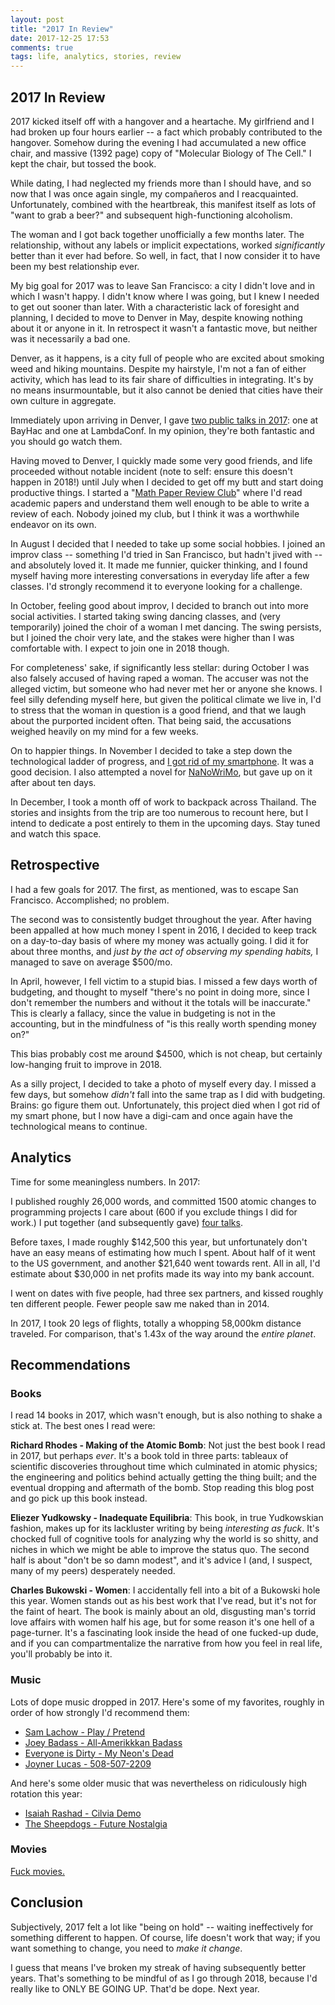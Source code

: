 ```yaml
---
layout: post
title: "2017 In Review"
date: 2017-12-25 17:53
comments: true
tags: life, analytics, stories, review
---
```


## 2017 In Review

2017 kicked itself off with a hangover and a heartache. My girlfriend and I had
broken up four hours earlier -- a fact which probably contributed to the
hangover. Somehow during the evening I had accumulated a new office chair, and
massive (1392 page) copy of "Molecular Biology of The Cell." I kept the chair,
but tossed the book.

While dating, I had neglected my friends more than I should have, and so now
that I was once again single, my compa&ntilde;eros and I reacquainted.
Unfortunately, combined with the heartbreak, this manifest itself as lots of
"want to grab a beer?" and subsequent high-functioning alcoholism.

The woman and I got back together unofficially a few months later. The
relationship, without any labels or implicit expectations, worked
*significantly* better than it ever had before. So well, in fact, that I now
consider it to have been my best relationship ever.

My big goal for 2017 was to leave San Francisco: a city I didn't love and in
which I wasn't happy. I didn't know where I was going, but I knew I needed to
get out sooner than later. With a characteristic lack of foresight and planning,
I decided to move to Denver in May, despite knowing nothing about it or anyone
in it. In retrospect it wasn't a fantastic move, but neither was it necessarily
a bad one.

Denver, as it happens, is a city full of people who are excited about smoking
weed and hiking mountains. Despite my hairstyle, I'm not a fan of either
activity, which has lead to its fair share of difficulties in integrating. It's
by no means insurmountable, but it also cannot be denied that cities have their
own culture in aggregate.

Immediately upon arriving in Denver, I gave [two public talks in 2017][talks]:
one at BayHac and one at LambdaConf.  In my opinion, they're both fantastic and
you should go watch them.

[talks]: http://reasonablypolymorphic.com/talks

Having moved to Denver, I quickly made some very good friends, and life
proceeded without notable incident (note to self: ensure this doesn't happen in
2018!) until July when I decided to get off my butt and start doing productive
things. I started a "[Math Paper Review Club][papers]" where I'd read academic
papers and understand them well enough to be able to write a review of each.
Nobody joined my club, but I think it was a worthwhile endeavor on its own.

[papers]: http://reasonablypolymorphic.com/tags/review.html

In August I decided that I needed to take up some social hobbies.  I joined an
improv class -- something I'd tried in San Francisco, but hadn't jived with --
and absolutely loved it. It made me funnier, quicker thinking, and I found
myself having more interesting conversations in everyday life after a few
classes. I'd strongly recommend it to everyone looking for a challenge.

In October, feeling good about improv, I decided to branch out into more social
activities. I started taking swing dancing classes, and (very temporarily)
joined the choir of a woman I met dancing. The swing persists, but I joined the
choir very late, and the stakes were higher than I was comfortable with. I
expect to join one in 2018 though.

For completeness' sake, if significantly less stellar: during October I was also
falsely accused of having raped a woman. The accuser was not the alleged victim,
but someone who had never met her or anyone she knows. I feel silly defending
myself here, but given the political climate we live in, I'd to stress that the
woman in question is a good friend, and that we laugh about the purported
incident often. That being said, the accusations weighed heavily on my mind for
a few weeks.

On to happier things. In November I decided to take a step down the
technological ladder of progress, and [I got rid of my smartphone][dumbphone].
It was a good decision. I also attempted a novel for [NaNoWriMo][nano], but gave
up on it after about ten days.

[dumbphone]: http://sandymaguire.me/blog/reflections-on-a-dumb-phone
[nano]: /blog/nanowrimo

In December, I took a month off of work to backpack across Thailand. The stories
and insights from the trip are too numerous to recount here, but I intend to
dedicate a post entirely to them in the upcoming days. Stay tuned and watch this
space.


## Retrospective

I had a few goals for 2017. The first, as mentioned, was to escape San
Francisco. Accomplished; no problem.

The second was to consistently budget throughout the year. After having been
appalled at how much money I spent in 2016, I decided to keep track on a
day-to-day basis of where my money was actually going. I did it for about three
months, and *just by the act of observing my spending habits,* I managed to save
on average \$500/mo.

In April, however, I fell victim to a stupid bias. I missed a few days worth of
budgeting, and thought to myself "there's no point in doing more, since I don't
remember the numbers and without it the totals will be inaccurate." This is
clearly a fallacy, since the value in budgeting is not in the accounting, but in
the mindfulness of "is this really worth spending money on?"

This bias probably cost me around \$4500, which is not cheap, but certainly
low-hanging fruit to improve in 2018.

As a silly project, I decided to take a photo of myself every day. I missed a
few days, but somehow *didn't* fall into the same trap as I did with budgeting.
Brains: go figure them out. Unfortunately, this project died when I got rid of
my smart phone, but I now have a digi-cam and once again have the technological
means to continue.


## Analytics

Time for some meaningless numbers. In 2017:

I published roughly 26,000 words, and committed 1500 atomic changes to
programming projects I care about (600 if you exclude things I did for work.) I
put together (and subsequently gave) [four talks][talks].

Before taxes, I made roughly \$142,500 this year, but unfortunately don't have
an easy means of estimating how much I spent. About half of it went to the
US government, and another \$21,640 went towards rent. All in all, I'd estimate
about \$30,000 in net profits made its way into my bank account.

I went on dates with five people, had three sex partners, and kissed roughly ten
different people. Fewer people saw me naked than in 2014.

In 2017, I took 20 legs of flights, totally a whopping 58,000km distance
traveled. For comparison, that's 1.43x of the way around the *entire planet*.


## Recommendations

### Books

I read 14 books in 2017, which wasn't enough, but is also nothing to shake a
stick at. The best ones I read were:

**Richard Rhodes - Making of the Atomic Bomb**: Not just the best book I read in
2017, but perhaps *ever*. It's a book told in three parts: tableaux of
scientific discoveries throughout time which culminated in atomic physics; the
engineering and politics behind actually getting the thing built; and the
eventual dropping and aftermath of the bomb. Stop reading this blog post and go
pick up this book instead.

**Eliezer Yudkowsky - Inadequate Equilibria**: This book, in true Yudkowskian
fashion, makes up for its lackluster writing by being *interesting as fuck*.
It's chocked full of cognitive tools for analyzing why the world is so shitty,
and niches in which we might be able to improve the status quo. The second half
is about "don't be so damn modest", and it's advice I (and, I suspect, many
of my peers) desperately needed.

**Charles Bukowski - Women**: I accidentally fell into a bit of a Bukowski hole
this year. Women stands out as his best work that I've read, but it's not for
the faint of heart. The book is mainly about an old, disgusting man's torrid
love affairs with women half his age, but for some reason it's one hell of a
page-turner. It's a fascinating look inside the head of one fucked-up dude, and
if you can compartmentalize the narrative from how you feel in real life, you'll
probably be into it.


### Music

Lots of dope music dropped in 2017. Here's some of my favorites, roughly in
order of how strongly I'd recommend them:

* [Sam Lachow - Play / Pretend](https://www.youtube.com/watch?v=Pgrv-oFKxZM)
* [Joey Badass - All-Amerikkkan Badass](https://www.youtube.com/watch?v=kYgarGQnfJ4)
* [Everyone is Dirty - My Neon's Dead](https://everyoneisdirty.bandcamp.com/album/my-neons-dead)
* [Joyner Lucas - 508-507-2209](https://www.youtube.com/watch?v=umlPMeeWqbY)

And here's some older music that was nevertheless on ridiculously high rotation
this year:

* [Isaiah Rashad - Cilvia Demo](https://www.youtube.com/watch?v=yCsAbEI9Ma8)
* [The Sheepdogs - Future Nostalgia](https://open.spotify.com/album/1mKLbJlOuf9VXXcsfFnHFG)


### Movies

[Fuck movies.][fuck]

[fuck]: https://www.youtube.com/watch?v=CtC9gJS3YoM



## Conclusion

Subjectively, 2017 felt a lot like "being on hold" -- waiting ineffectively for
something different to happen. Of course, life doesn't work that way; if you
want something to change, you need to *make it change*.

I guess that means I've broken my streak of having subsequently better years.
That's something to be mindful of as I go through 2018, because I'd really like
to ONLY BE GOING UP. That'd be dope. Next year.

